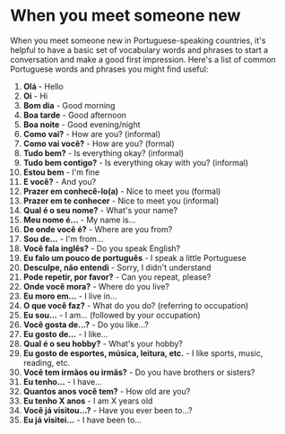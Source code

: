 # When you meet someone new

When you meet someone new in Portuguese-speaking countries, it's helpful to have a basic set of vocabulary words and phrases to start a conversation and make a good first impression. Here's a list of common Portuguese words and phrases you might find useful:

1. **Olá** - Hello
2. **Oi** - Hi
3. **Bom dia** - Good morning
4. **Boa tarde** - Good afternoon
5. **Boa noite** - Good evening/night
6. **Como vai?** - How are you? (informal)
7. **Como vai você?** - How are you? (formal)
8. **Tudo bem?** - Is everything okay? (informal)
9. **Tudo bem contigo?** - Is everything okay with you? (informal)
10. **Estou bem** - I'm fine
11. **E você?** - And you?
12. **Prazer em conhecê-lo(a)** - Nice to meet you (formal)
13. **Prazer em te conhecer** - Nice to meet you (informal)
14. **Qual é o seu nome?** - What's your name?
15. **Meu nome é...** - My name is...
16. **De onde você é?** - Where are you from?
17. **Sou de...** - I'm from...
18. **Você fala inglês?** - Do you speak English?
19. **Eu falo um pouco de português** - I speak a little Portuguese
20. **Desculpe, não entendi** - Sorry, I didn't understand
21. **Pode repetir, por favor?** - Can you repeat, please?
22. **Onde você mora?** - Where do you live?
23. **Eu moro em...** - I live in...
24. **O que você faz?** - What do you do? (referring to occupation)
25. **Eu sou...** - I am... (followed by your occupation)
26. **Você gosta de...?** - Do you like...?
27. **Eu gosto de...** - I like...
28. **Qual é o seu hobby?** - What's your hobby?
29. **Eu gosto de esportes, música, leitura, etc.** - I like sports, music, reading, etc.
30. **Você tem irmãos ou irmãs?** - Do you have brothers or sisters?
31. **Eu tenho...** - I have...
32. **Quantos anos você tem?** - How old are you?
33. **Eu tenho X anos** - I am X years old
34. **Você já visitou...?** - Have you ever been to...?
35. **Eu já visitei...** - I have been to...


